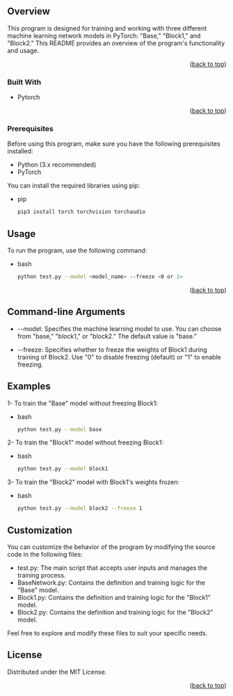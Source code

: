 
<a name="readme-top"></a>





## Overview
This program is designed for training and working with three different machine learning network models in PyTorch: "Base," "Block1," and "Block2." This README provides an overview of the program's functionality and usage.



<p align="right">(<a href="#readme-top">back to top</a>)</p>



### Built With

* Pytorch

<p align="right">(<a href="#readme-top">back to top</a>)</p>



### Prerequisites

Before using this program, make sure you have the following prerequisites installed:
* Python (3.x recommended)
* PyTorch

You can install the required libraries using pip:

* pip
  ```sh
  pip3 install torch torchvision torchaudio
  ```


<!-- USAGE EXAMPLES -->
## Usage

To run the program, use the following command:

* bash
  ```sh
  python test.py --model <model_name> --freeze <0 or 1>
  ```

<p align="right">(<a href="#readme-top">back to top</a>)</p>


## Command-line Arguments

* --model: Specifies the machine learning model to use. You can choose from "base," "block1," or "block2." The default value is "base."

* --freeze: Specifies whether to freeze the weights of Block1 during training of Block2. Use "0" to disable freezing (default) or "1" to enable freezing.


<!-- ROADMAP -->
## Examples

1- To train the "Base" model without freezing Block1:
* bash
  ```sh
  python test.py --model base
  ```

2- To train the "Block1" model without freezing Block1:
* bash
  ```sh
  python test.py --model block1
  ```

3- To train the "Block2" model with Block1's weights frozen:
* bash
  ```sh
  python test.py --model block2 --freeze 1
  ```

## Customization

You can customize the behavior of the program by modifying the source code in the following files:

* test.py: The main script that accepts user inputs and manages the training process.
* BaseNetwork.py: Contains the definition and training logic for the "Base" model.
* Block1.py: Contains the definition and training logic for the "Block1" model.
* Block2.py: Contains the definition and training logic for the "Block2" model.

Feel free to explore and modify these files to suit your specific needs.


<!-- LICENSE -->
## License

Distributed under the MIT License.

<p align="right">(<a href="#readme-top">back to top</a>)</p>




<!-- MARKDOWN LINKS & IMAGES -->
<!-- https://www.markdownguide.org/basic-syntax/#reference-style-links -->
[contributors-shield]: https://img.shields.io/github/contributors/othneildrew/Best-README-Template.svg?style=for-the-badge
[contributors-url]: https://github.com/othneildrew/Best-README-Template/graphs/contributors
[forks-shield]: https://img.shields.io/github/forks/othneildrew/Best-README-Template.svg?style=for-the-badge
[forks-url]: https://github.com/othneildrew/Best-README-Template/network/members
[stars-shield]: https://img.shields.io/github/stars/othneildrew/Best-README-Template.svg?style=for-the-badge
[stars-url]: https://github.com/othneildrew/Best-README-Template/stargazers
[issues-shield]: https://img.shields.io/github/issues/othneildrew/Best-README-Template.svg?style=for-the-badge
[issues-url]: https://github.com/othneildrew/Best-README-Template/issues
[license-shield]: https://img.shields.io/github/license/othneildrew/Best-README-Template.svg?style=for-the-badge
[license-url]: https://github.com/othneildrew/Best-README-Template/blob/master/LICENSE.txt
[linkedin-shield]: https://img.shields.io/badge/-LinkedIn-black.svg?style=for-the-badge&logo=linkedin&colorB=555
[linkedin-url]: https://linkedin.com/in/othneildrew
[product-screenshot]: images/screenshot.png
[Next.js]: https://img.shields.io/badge/next.js-000000?style=for-the-badge&logo=nextdotjs&logoColor=white
[Next-url]: https://nextjs.org/
[React.js]: https://img.shields.io/badge/React-20232A?style=for-the-badge&logo=react&logoColor=61DAFB
[React-url]: https://reactjs.org/
[Vue.js]: https://img.shields.io/badge/Vue.js-35495E?style=for-the-badge&logo=vuedotjs&logoColor=4FC08D
[Vue-url]: https://vuejs.org/
[Angular.io]: https://img.shields.io/badge/Angular-DD0031?style=for-the-badge&logo=angular&logoColor=white
[Angular-url]: https://angular.io/
[Svelte.dev]: https://img.shields.io/badge/Svelte-4A4A55?style=for-the-badge&logo=svelte&logoColor=FF3E00
[Svelte-url]: https://svelte.dev/
[Laravel.com]: https://img.shields.io/badge/Laravel-FF2D20?style=for-the-badge&logo=laravel&logoColor=white
[Laravel-url]: https://laravel.com
[Bootstrap.com]: https://img.shields.io/badge/Bootstrap-563D7C?style=for-the-badge&logo=bootstrap&logoColor=white
[Bootstrap-url]: https://getbootstrap.com
[JQuery.com]: https://img.shields.io/badge/jQuery-0769AD?style=for-the-badge&logo=jquery&logoColor=white
[JQuery-url]: https://jquery.com 
[Pytorch-url]: https://pytorch.org/ 
